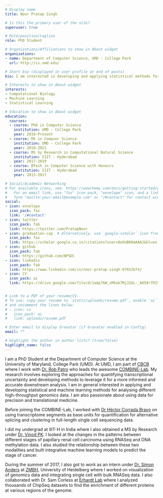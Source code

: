 ```yaml
---
# Display name
title: Noor Pratap Singh

# Is this the primary user of the site?
superuser: true

# Role/position/tagline
role: PhD Student

# Organizations/Affiliations to show in About widget
organizations:
- name: Department of Computer Science, UMD - College Park
  url: http://cs.umd.edu/

# Short bio (displayed in user profile at end of posts)
bio: I am interested in developing and applying statistical methods for analysis of high-throughput genomics data.

# Interests to show in About widget
interests:
- Computational Biology
- Machine Learning
- Statistical Learning

# Education to show in About widget
education:
  courses:
  - course: PhD in Computer Science
    institution: UMD - College Park
    year: 2019-Present
  - course: MS in Compuer Science
    institution: UMD - College Park
    year: 2019-2021
  - course: MS by Research in Computational Natural Science
    institution: IIIT - Hyderabad
    year: 2017-2019
  - course: BTech in Computer Science with Honours
    institution: IIIT - Hyderabad
    year: 2013-2017

# Social/Academic Networking
# For available icons, see: https://wowchemy.com/docs/getting-started/page-builder/#icons
#   For an email link, use "fas" icon pack, "envelope" icon, and a link in the
#   form "mailto:your-email@example.com" or "/#contact" for contact widget.
social:
- icon: envelope
  icon_pack: fas
  link: '/#contact'
- icon: twitter
  icon_pack: fab
  link: https://twitter.com/PratapNoor
- icon: graduation-cap  # Alternatively, use `google-scholar` icon from `ai` icon pack
  icon_pack: fas
  link: https://scholar.google.co.in/citations?user=9eXUB00AAAAJ&hl=en
- icon: github
  icon_pack: fab
  link: https://github.com/NPSDC
- icon: linkedin
  icon_pack: fab
  link: https://www.linkedin.com/in/noor-pratap-singh-07653b74/
- icon: CV
  icon_pack: ai
  link: https://drive.google.com/file/d/1aAp7bW_zMkok7MjJ2bL-_A659rfRI550/view?usp=sharing


# Link to a PDF of your resume/CV.
# To use: copy your resume to `static/uploads/resume.pdf`, enable `ai` icons in `params.toml`, 
# and uncomment the lines below.
# - icon: cv
#   icon_pack: ai
#   link: uploads/resume.pdf

# Enter email to display Gravatar (if Gravatar enabled in Config)
email: ""

# Highlight the author in author lists? (true/false)
highlight_name: false
---
```


I am a PhD Student at the Department of Computer Science at the University of Maryland, College Park (UMD). At UMD, I am part of [CBCB](https://www.cbcb.umd.edu/) where I work with [Dr. Rob Patro](http://www.robpatro.com/redesign/) who leads the awesome [COMBINE-Lab](https://combine-lab.github.io/). My research involves exploring the approaches for quantifying transcriptional uncertainty and developing methods to leverage it for a more informed and accurate downstream analysis. I am in general interested in applying and developing statistical and machine learning methods for analysing different high-throughput genomics data. I am also passionate about using data for precision and translational medicine.

Before joining the COMBINE-Lab, I worked with [Dr Héctor Corrada Bravo](https://www.hcbravo.org/) on using transcriptome segments as base units for quantification for alternative splicing and clustering in full-length single cell sequencing data.

I did my undergrad at IIIT-H in India where I also obtained a MS by Research under [Dr. Vinod PK](https://faculty.iiit.ac.in/~vinod.pk/team.html). I looked at the changes in the patterns between different stages of papillary renal cell carcinoma using RNASeq and DNA methylation data. I also studied the relationship between these two modalities and built integrative machine learning models to predict the stage of cancer.

During the summer of 2017, I also got to work as an intern under [Dr. Simon Anders](https://www.zmbh.uni-heidelberg.de/Anders/default.shtml) at [ZMBH](https://www.zmbh.uni-heidelberg.de), University of Heidelberg where I worked on visualization of genomics data and integrating single cell with bulk RNASeq data. I also collaborated with Dr. Sam Corless at [Erhardt Lab](https://www.zmbh.uni-heidelberg.de/Erhardt/) where I analyzed thousands of ChipSeq datasets to find the enrichment of different proteins at various regions of the genome.
